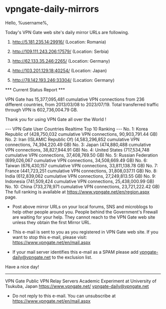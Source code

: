 # vpngate-daily-mirrors

Hello, %username%,

Today's VPN Gate web site's daily mirror URLs are following.

1. http://5.181.235.14:29916/
   (Location: Romania)

2. http://109.111.243.206:17579/
   (Location: Serbia)

3. http://62.133.35.246:2265/
   (Location: Germany)

4. http://103.201.129.18:40254/
   (Location: Japan)

5. http://78.142.193.246:33304/
   (Location: Germany)


*** Current Status Report ***

VPN Gate has 15,377,095,481 cumulative VPN connections from 236 different countries, from 2013/03/08 to 2023/07/19.
Total transferred traffic through VPN is 602,736,004.79 GB.

Thank you for using VPN Gate all over the World !


--- VPN Gate User Countries Realtime Top 10 Ranking ---
No. 1: Korea Republic of (428,750,032 cumulative VPN connections, 90,903,791.44 GB)
No. 2: Iran (ISLAMIC Republic Of) (4,583,296,852 cumulative VPN connections, 74,394,220.49 GB)
No. 3: Japan (474,880,488 cumulative VPN connections, 38,827,944.91 GB)
No. 4: United States (717,534,748 cumulative VPN connections, 37,408,769.50 GB)
No. 5: Russian Federation (699,026,067 cumulative VPN connections, 34,508,669.49 GB)
No. 6: Taiwan (676,430,157 cumulative VPN connections, 33,811,138.78 GB)
No. 7: France (441,723,251 cumulative VPN connections, 31,808,037.11 GB)
No. 8: India (612,839,062 cumulative VPN connections, 27,249,813.55 GB)
No. 9: Indonesia (741,509,424 cumulative VPN connections, 25,438,000.99 GB)
No. 10: China (733,278,971 cumulative VPN connections, 23,721,222.42 GB)
The full ranking is available at https://www.vpngate.net/en/region.aspx page.


* Post above mirror URLs on your local forums, SNS and microblogs
  to help other people around you.
  People behind the Government's Frewall are waiting for your help.
  They cannot reach to the VPN Gate web site
  unless they obtain the first Mirror URL.

* This e-mail is sent to you as you registered in VPN Gate web site.
  If you want to stop this e-mail, please visit:
  https://www.vpngate.net/en/mail.aspx

* If your mail server identifies this e-mail as a SPAM
  please add vpngate-daily@vpngate.net to the exclusion list.

Have a nice day!

------------------------------------------------------
VPN Gate Public VPN Relay Servers
Academic Experiment at University of Tsukuba, Japan
https://www.vpngate.net/
vpngate-daily@vpngate.net
* Do not reply to this e-mail.
  You can unsubscribe at https://www.vpngate.net/en/mail.aspx


